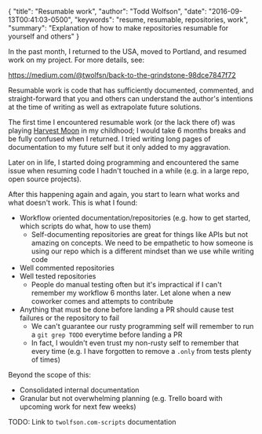 {
  "title": "Resumable work",
  "author": "Todd Wolfson",
  "date": "2016-09-13T00:41:03-0500",
  "keywords": "resume, resumable, repositories, work",
  "summary": "Explanation of how to make repositories resumable for yourself and others"
}

In the past month, I returned to the USA, moved to Portland, and resumed work on my project. For more details, see:

https://medium.com/@twolfsn/back-to-the-grindstone-98dce7847f72

Resumable work is code that has sufficiently documented, commented, and straight-forward that you and others can understand the author's intentions at the time of writing as well as extrapolate future solutions.

The first time I encountered resumable work (or the lack there of) was playing [Harvest Moon][] in my childhood; I would take 6 months breaks and be fully confused when I returned. I tried writing long pages of documentation to my future self but it only added to my aggravation.

[Harvest Moon]: https://en.wikipedia.org/wiki/Harvest_Moon_(video_game)

Later on in life, I started doing programming and encountered the same issue when resuming code I hadn't touched in a while (e.g. in a large repo, open source projects).

After this happening again and again, you start to learn what works and what doesn't work. This is what I found:

- Workflow oriented documentation/repositories (e.g. how to get started, which scripts do what, how to use them)
    - Self-documenting repositories are great for things like APIs but not amazing on concepts. We need to be empathetic to how someone is using our repo which is a different mindset than we use while writing code
- Well commented repositories
- Well tested repositories
    - People do manual testing often but it's impractical if I can't remember my workflow 6 months later. Let alone when a new coworker comes and attempts to contribute
- Anything that must be done before landing a PR should cause test failures or the repository to fail
    - We can't guarantee our rusty programming self will remember to run a `git grep TODO` everytime before landing a PR
    - In fact, I wouldn't even trust my non-rusty self to remember that every time (e.g. I have forgotten to remove a `.only` from tests plenty of times)

Beyond the scope of this:

- Consolidated internal documentation
- Granular but not overwhelming planning (e.g. Trello board with upcoming work for next few weeks)

TODO: Link to `twolfson.com-scripts` documentation
